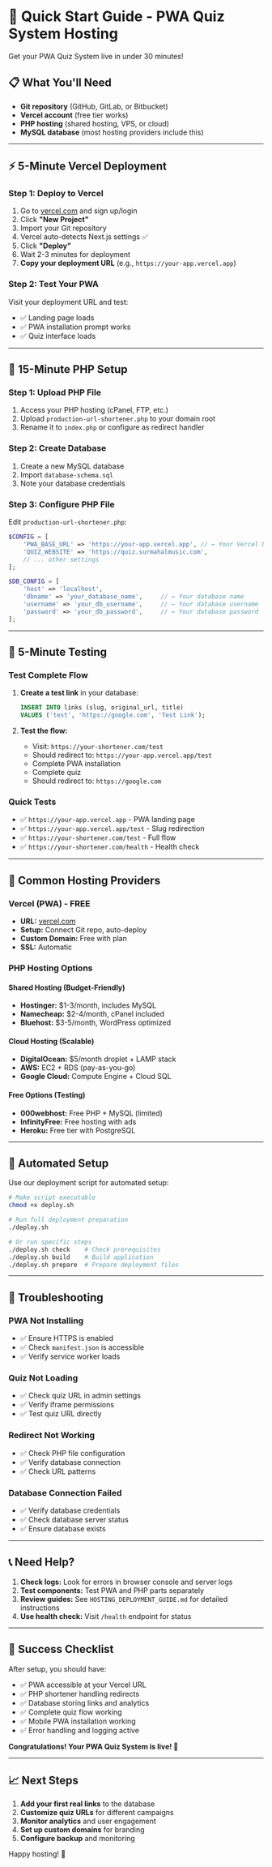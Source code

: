 # 🚀 Quick Start Guide - PWA Quiz System Hosting

Get your PWA Quiz System live in under 30 minutes!

## 📋 What You'll Need

- **Git repository** (GitHub, GitLab, or Bitbucket)
- **Vercel account** (free tier works)
- **PHP hosting** (shared hosting, VPS, or cloud)
- **MySQL database** (most hosting providers include this)

---

## ⚡ 5-Minute Vercel Deployment

### Step 1: Deploy to Vercel
1. Go to [vercel.com](https://vercel.com) and sign up/login
2. Click **"New Project"**
3. Import your Git repository
4. Vercel auto-detects Next.js settings ✅
5. Click **"Deploy"** 
6. Wait 2-3 minutes for deployment
7. **Copy your deployment URL** (e.g., `https://your-app.vercel.app`)

### Step 2: Test Your PWA
Visit your deployment URL and test:
- ✅ Landing page loads
- ✅ PWA installation prompt works
- ✅ Quiz interface loads

---

## 🔧 15-Minute PHP Setup

### Step 1: Upload PHP File
1. Access your PHP hosting (cPanel, FTP, etc.)
2. Upload `production-url-shortener.php` to your domain root
3. Rename it to `index.php` or configure as redirect handler

### Step 2: Create Database
1. Create a new MySQL database
2. Import `database-schema.sql` 
3. Note your database credentials

### Step 3: Configure PHP File
Edit `production-url-shortener.php`:
```php
$CONFIG = [
    'PWA_BASE_URL' => 'https://your-app.vercel.app', // ← Your Vercel URL
    'QUIZ_WEBSITE' => 'https://quiz.surmahalmusic.com',
    // ... other settings
];

$DB_CONFIG = [
    'host' => 'localhost',
    'dbname' => 'your_database_name',     // ← Your database name
    'username' => 'your_db_username',     // ← Your database username
    'password' => 'your_db_password',     // ← Your database password
];
```

---

## 🧪 5-Minute Testing

### Test Complete Flow
1. **Create a test link** in your database:
   ```sql
   INSERT INTO links (slug, original_url, title) 
   VALUES ('test', 'https://google.com', 'Test Link');
   ```

2. **Test the flow:**
   - Visit: `https://your-shortener.com/test`
   - Should redirect to: `https://your-app.vercel.app/test`
   - Complete PWA installation
   - Complete quiz
   - Should redirect to: `https://google.com`

### Quick Tests
- ✅ `https://your-app.vercel.app` - PWA landing page
- ✅ `https://your-app.vercel.app/test` - Slug redirection
- ✅ `https://your-shortener.com/test` - Full flow
- ✅ `https://your-shortener.com/health` - Health check

---

## 🎯 Common Hosting Providers

### Vercel (PWA) - FREE
- **URL:** [vercel.com](https://vercel.com)
- **Setup:** Connect Git repo, auto-deploy
- **Custom Domain:** Free with plan
- **SSL:** Automatic

### PHP Hosting Options

#### Shared Hosting (Budget-Friendly)
- **Hostinger:** $1-3/month, includes MySQL
- **Namecheap:** $2-4/month, cPanel included
- **Bluehost:** $3-5/month, WordPress optimized

#### Cloud Hosting (Scalable)
- **DigitalOcean:** $5/month droplet + LAMP stack
- **AWS:** EC2 + RDS (pay-as-you-go)
- **Google Cloud:** Compute Engine + Cloud SQL

#### Free Options (Testing)
- **000webhost:** Free PHP + MySQL (limited)
- **InfinityFree:** Free hosting with ads
- **Heroku:** Free tier with PostgreSQL

---

## 🔧 Automated Setup

Use our deployment script for automated setup:

```bash
# Make script executable
chmod +x deploy.sh

# Run full deployment preparation
./deploy.sh

# Or run specific steps
./deploy.sh check    # Check prerequisites
./deploy.sh build    # Build application
./deploy.sh prepare  # Prepare deployment files
```

---

## 🚨 Troubleshooting

### PWA Not Installing
- ✅ Ensure HTTPS is enabled
- ✅ Check `manifest.json` is accessible
- ✅ Verify service worker loads

### Quiz Not Loading
- ✅ Check quiz URL in admin settings
- ✅ Verify iframe permissions
- ✅ Test quiz URL directly

### Redirect Not Working
- ✅ Check PHP file configuration
- ✅ Verify database connection
- ✅ Check URL patterns

### Database Connection Failed
- ✅ Verify database credentials
- ✅ Check database server status
- ✅ Ensure database exists

---

## 📞 Need Help?

1. **Check logs:** Look for errors in browser console and server logs
2. **Test components:** Test PWA and PHP parts separately
3. **Review guides:** See `HOSTING_DEPLOYMENT_GUIDE.md` for detailed instructions
4. **Use health check:** Visit `/health` endpoint for status

---

## 🎉 Success Checklist

After setup, you should have:
- ✅ PWA accessible at your Vercel URL
- ✅ PHP shortener handling redirects
- ✅ Database storing links and analytics
- ✅ Complete quiz flow working
- ✅ Mobile PWA installation working
- ✅ Error handling and logging active

**Congratulations! Your PWA Quiz System is live! 🚀**

---

## 📈 Next Steps

1. **Add your first real links** to the database
2. **Customize quiz URLs** for different campaigns
3. **Monitor analytics** and user engagement
4. **Set up custom domains** for branding
5. **Configure backup** and monitoring

Happy hosting! 🎯
